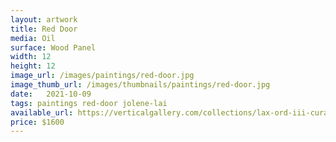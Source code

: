 ```yaml
---
layout: artwork
title: Red Door
media: Oil
surface: Wood Panel
width: 12
height: 12
image_url: /images/paintings/red-door.jpg
image_thumb_url: /images/thumbnails/paintings/red-door.jpg
date:   2021-10-09
tags: paintings red-door jolene-lai 
available_url: https://verticalgallery.com/collections/lax-ord-iii-curated-by-thinkspace/products/jolene-lai-red-door
price: $1600
---
```

